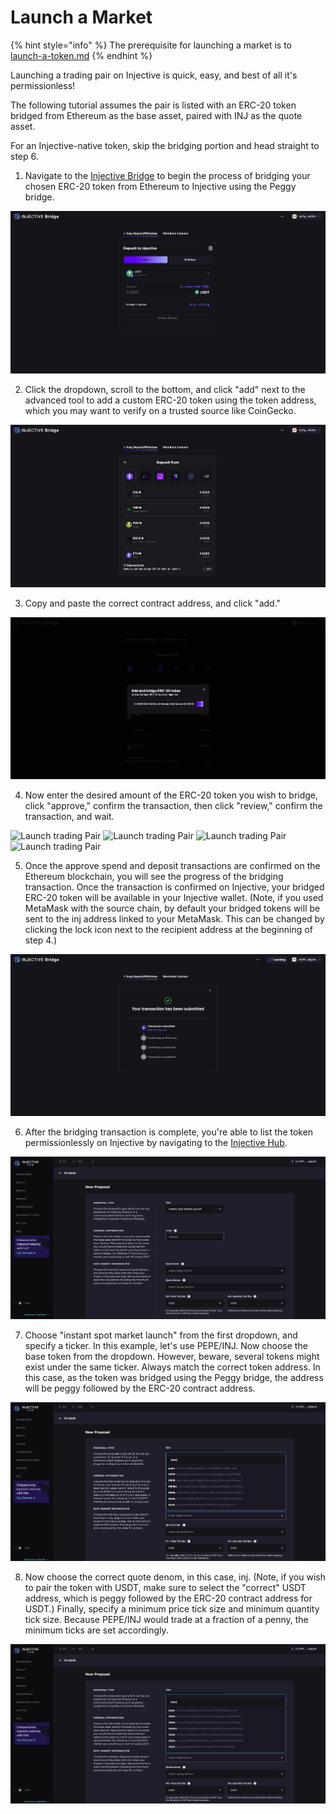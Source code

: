 # Launch a Market

{% hint style="info" %}
The prerequisite for launching a market is to [launch-a-token.md](launch-a-token.md "mention")
{% endhint %}

Launching a trading pair on Injective is quick, easy, and best of all it's permissionless!&#x20;

The following tutorial assumes the pair is listed with an ERC-20 token bridged from Ethereum as the base asset, paired with INJ as the quote asset.&#x20;

For an Injective-native token, skip the bridging portion and head straight to step 6.

1. Navigate to the [Injective Bridge](http://bridge.injective.network/) to begin the process of bridging your chosen ERC-20 token from Ethereum to Injective using the Peggy bridge.

![Injective Bridge](<../.gitbook/assets/Docs - Deposit Peggy.png>)

2. Click the dropdown, scroll to the bottom, and click "add" next to the advanced tool to add a custom ERC-20 token using the token address, which you may want to verify on a trusted source like CoinGecko.

![Add Custom ERC-20 Token](<../.gitbook/assets/Docs - Deposit From.png>)

3. Copy and paste the correct contract address, and click "add."

![Add Smart Contract Address](<../.gitbook/assets/Docs - Add and Bridge ERC20.png>)

4. Now enter the desired amount of the ERC-20 token you wish to bridge, click "approve," confirm the transaction, then click "review," confirm the transaction, and wait.

![Launch trading Pair](https://docs.injective.network/assets/images/ltp4-f8f97c3328c04389962ac3deb9b137a9.png) ![Launch trading Pair](https://docs.injective.network/assets/images/ltp6-7812b6fe19b088c68b8d2a9bda8df05c.png) ![Launch trading Pair](https://docs.injective.network/assets/images/ltp7-d83a52c9fc794a2934ea8f2a5371595a.png) ![Launch trading Pair](https://docs.injective.network/assets/images/ltp8-da76aaaa5ee9f233ea47bbcb1f5b53bf.png)

5. Once the approve spend and deposit transactions are confirmed on the Ethereum blockchain, you will see the progress of the bridging transaction. Once the transaction is confirmed on Injective, your bridged ERC-20 token will be available in your Injective wallet. (Note, if you used MetaMask with the source chain, by default your bridged tokens will be sent to the inj address linked to your MetaMask. This can be changed by clicking the lock icon next to the recipient address at the beginning of step 4.)

![Bridging Completion](<../.gitbook/assets/Docs - Transaction Submitted.png>)

6. After the bridging transaction is complete, you're able to list the token permissionlessly on Injective by navigating to the [Injective Hub](http://hub.injective.network/proposal/create).

![List on Injective](<../.gitbook/assets/Docs - New Proposal.png>)

7. Choose "instant spot market launch" from the first dropdown, and specify a ticker. In this example, let's use PEPE/INJ. Now choose the base token from the dropdown. However, beware, several tokens might exist under the same ticker. Always match the correct token address. In this case, as the token was bridged using the Peggy bridge, the address will be peggy followed by the ERC-20 contract address.

![Specify Ticker](<../.gitbook/assets/Docs - Select Ticker.png>)

8. Now choose the correct quote denom, in this case, inj. (Note, if you wish to pair the token with USDT, make sure to select the "correct" USDT address, which is peggy followed by the ERC-20 contract address for USDT.) Finally, specify a minimum price tick size and minimum quantity tick size. Because PEPE/INJ would trade at a fraction of a penny, the minimum ticks are set accordingly.

![Select Quote Denom](<../.gitbook/assets/Docs - Quote Denom.png>)
